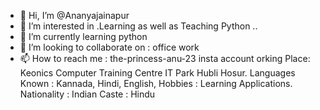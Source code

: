 - 👋 Hi, I’m @Ananyajainapur
- 👀 I’m interested in .Learning as well as Teaching Python ..
- 🌱 I’m currently learning python
- 💞️ I’m looking to collaborate on : office work
- 📫 How to reach me : the-princess-anu-23 insta account
orking Place: Keonics Computer Training Centre IT Park Hubli Hosur.
Languages Known : Kannada, Hindi, English,
Hobbies : Learning Applications.
Nationality : Indian
Caste : Hindu 
<!---
Ananyajainapur r is a ✨ special ✨ repository because its `README.md` (this file) appears on your GitHub profile.
You can click the Preview link to take a look at your changes.
--->
